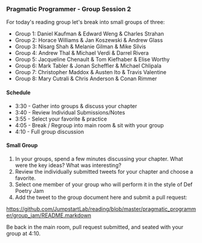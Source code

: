 ### Pragmatic Programmer - Group Session 2

For today's reading group let's break into small groups of three:

* Group 1: Daniel Kaufman & Edward Weng & Charles Strahan
* Group 2: Horace Williams & Jan Koszewski & Andrew Glass
* Group 3: Nisarg Shah & Melanie Gilman & Mike Silvis
* Group 4: Andrew Thal & Michael Verdi & Darrel Rivera
* Group 5: Jacqueline Chenault & Tom Kiefhaber & Elise Worthy
* Group 6: Mark Tabler & Jonan Scheffler & Michael Chlipala
* Group 7: Christopher Maddox & Austen Ito & Travis Valentine
* Group 8: Mary Cutrali & Chris Anderson & Conan Rimmer

#### Schedule

* 3:30 - Gather into groups & discuss your chapter
* 3:40 - Review Individual Submissions/Notes
* 3:55 - Select your favorite & practice
* 4:05 - Break / Regroup into main room & sit with your group
* 4:10 - Full group discussion

#### Small Group

1. In your groups, spend a few minutes discussing your chapter. What were the key ideas? What was interesting?
2. Review the individually submitted tweets for your chapter and choose a favorite.
3. Select one member of your group who will perform it in the style of Def Poetry Jam
4. Add the tweet to the group document here and submit a pull request:

https://github.com/JumpstartLab/reading/blob/master/pragmatic_programmer/group_jam/README.markdown

Be back in the main room, pull request submitted, and seated with your group at 4:10.
